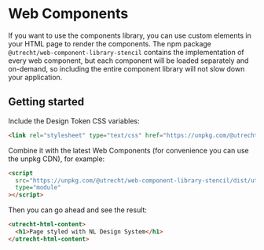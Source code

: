 # Web Components

If you want to use the components library, you can use custom elements in your HTML page to render the components. The npm package `@utrecht/web-component-library-stencil` contains the implementation of every web component, but each component will be loaded separately and on-demand, so including the entire component library will not slow down your application.

## Getting started

Include the Design Token CSS variables:

```html
<link rel="stylesheet" type="text/css" href="https://unpkg.com/@utrecht/design-tokens/dist/index.css" />
```

Combine it with the latest Web Components (for convenience you can use the unpkg CDN), for example:

```html
<script
  src="https://unpkg.com/@utrecht/web-component-library-stencil/dist/utrecht/utrecht.esm.js"
  type="module"
></script>
```

Then you can go ahead and see the result:

```html
<utrecht-html-content>
  <h1>Page styled with NL Design System</h1>
</utrecht-html-content>
```
